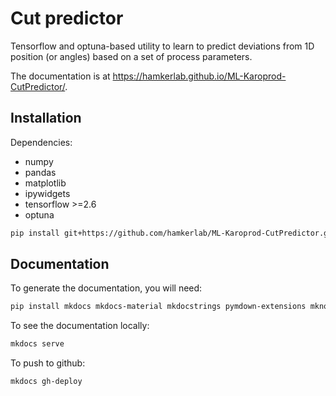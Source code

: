 # Cut predictor

Tensorflow and optuna-based utility to learn to predict deviations from 1D position (or angles) based on a set of process parameters.

The documentation is at <https://hamkerlab.github.io/ML-Karoprod-CutPredictor/>. 

## Installation

Dependencies:

* numpy 
* pandas
* matplotlib
* ipywidgets
* tensorflow >=2.6
* optuna

```bash
pip install git+https://github.com/hamkerlab/ML-Karoprod-CutPredictor.git@master
```

## Documentation


To generate the documentation, you will need:

```bash
pip install mkdocs mkdocs-material mkdocstrings pymdown-extensions mknotebooks
```

To see the documentation locally:

```bash
mkdocs serve
```

To push to github:

```bash
mkdocs gh-deploy
```